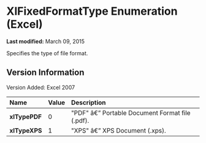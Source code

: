 
# XlFixedFormatType Enumeration (Excel)

 **Last modified:** March 09, 2015

Specifies the type of file format.

## Version Information

Version Added: Excel 2007 



|**Name**|**Value**|**Description**|
|:-----|:-----|:-----|
| **xlTypePDF**|0|"PDF" â€” Portable Document Format file (.pdf).|
| **xlTypeXPS**|1|"XPS" â€” XPS Document (.xps).|
